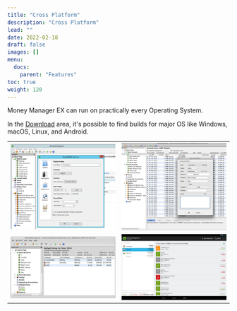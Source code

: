 ```yaml
---
title: "Cross Platform"
description: "Cross Platform"
lead: ""
date: 2022-02-18
draft: false
images: []
menu:
  docs:
    parent: "Features"
toc: true
weight: 120
---
```


Money Manager EX can run on practically every Operating System.

In the [Download](/docs/downloads) area, it's possible to find builds for major OS like Windows, macOS, Linux, and Android.

|    |    |
| --- | --- |
| ![](cross1.png) | ![](cross2.png) |
| ![](cross3.png) | ![](cross4.png) |
